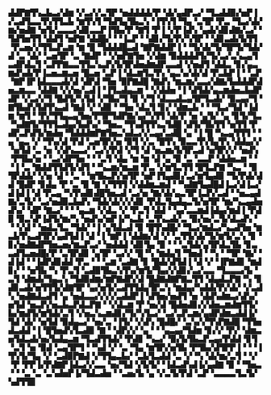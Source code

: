 ▟▟▛▇▜▚▃▙▃▞▟▆▝▞▃▞▞▃▜▛▝▅▟▟▟▟▞▛▝▟▞▄▟▛▃▞▝▜▃▟▟▉▞▅▛▐▞▃▟▜▃▃▜▚▜▜▃▙▝▆▜▚▜▝▜▟▜▄▜▙▃▚▝▐▜▚▜▝▜▄▝▃▜▛▝▛▃▝▜▃▞▟▞▆▞▅▟▇▝▅▜▞▃▃▃▞▟▊▃▃▛▐▜▙▞▛▝▇▜▝▛▐▝▞▛▐▟▚▝▄▟▞▟▊▟▇▞▃▞▝▜▟▜▅▜▜▝▟▟▜▝▅▛▇▝▟▟█▞▝▝▐▃▛▝▝▟▊▞▜▞▛▞▚▜▛▝▝▟▊▃▟▞▙▜▜▝▛▃▅▞▞▜▜▃▛▃▆▝▆▝█▝▜▟▟▟█▃▟▝▇▛▇▟▟▛▐▝▝▜▞▟▞▜▞▜▛▜▞▜▟▞▟▝▃▝▟▞▝▃▅▜▛▝▃▝▇▟▛▝▝▞▅▛▇▜▅▝▞▟▆▝▉▟▟▟▟▜▞▜▞▃▞▃▚▃▄▜▃▟▛▟▃▜▝▃▛▛▇▃▃▜▜▃▚▃▛▞▙▜▛▟▅▟▆▟▛▃▃▟▝▞▅▟▜▝▟▟▃▝▊▞▄▃▆▟▚▟▞▛▐▃▅▃▆▃▅▝█▃▅▝▃▛▐▝▟▃▆▜▃▜▚▝▄▃▚▞▟▞▟▝▛▃▙▛▐▝▝▃▛▝▇▛▐▛▐▟▃▃▃▟▞▟▝▟▛▟▝▜▅▝▉▛▇▟█▝▇▟▚▝▆▃▆▞▃▃▞▟▇▞▙▟▟▟▛▟▅▃▆▃▃▝▟▟▇▝▞▞▅▞▃▟▐▝▐▜▃▟▄▃▆▝▝▞▟▟▅▝▐▝▟▜▟▞▄▃▆▟▅▃▙▟▛▟▛▝▞▃▞▞▜▝█▟▜▞▚▜▟▝▞▜▙▞▜▝▉▝▞▜▝▟▃▃▟▃▄▜▛▜▃▟▞▝▉▃▄▞▜▝▇▜▙▟▚▜▟▜▚▃▟▝▇▟▝▞▝▟▉▝▝▜▅▝▟▃▜▝▊▞▝▟▆▃▙▝▝▝▜▃▞▜▟▝▐▟▆▝▆▜▝▝▛▞▜▜▄▃▄▜▅▞▛▜▛▜▟▛▇▞▄▞▚▜▜▝▟▞▛▝▅▝▄▜▞▝▄▝▊▜▞▜▃▝▚▟▇▜▞▜▜▜▃▟▄▞▙▟▚▞▝▜▅▃▝▜▚▟▜▜▚▃▜▟█▝▟▜▞▜▙▜▜▝▅▜▜▝▛▟▛▃▛▟▜▞▆▟▅▝▜▟▟▟▆▛▇▜▅▃▚▟▃▞▞▃▄▞▃▟█▝▄▝▐▝█▝▚▃▄▜▜▜▝▝▄▝▄▃▝▞▝▜▚▞▟▝▛▟▝▃▅▜▛▞▅▝▉▜▝▞▃▝█▜▚▝▉▃▃▜▚▜▄▜▚▝▟▟▄▞▞▝▅▜▟▝▃▝▅▝▞▟▚▃▃▞▝▃▞▞▛▟▝▞▜▝▟▝▅▃▆▞▙▜▛▃▟▝▅▜▛▞▞▝▅▟▚▝▛▜▙▞▅▝▝▃▞▟▛▜▅▝▝▝▃▜▝▟▄▝▆▝▆▝▟▝▄▝▉▝▃▝▃▃▛▝▟▟▅▃▆▝▝▝▐▝▃▝▇▟▟▜▜▟▜▞▟▜▝▝▚▃▆▞▆▃▆▝▛▃▝▞▆▜▃▜▜▝█▜▃▛▇▝▚▃▝▝▉▜▛▟▟▞▝▞▅▝▟▝▝▃▝▝▆▜▙▃▛▞▅▜▛▝▅▛▐▜▄▟▊▞▃▞▆▜▄▟▉▝▜▞▛▟▞▟▟▝█▟▛▝▊▟▄▝▛▝▃▝▉▝▇▝▞▜▜▜▝▞▟▟▆▃▆▟▝▝▚▟▇▜▄▟█▟▐▃▞▟▐▃▞▟▐▟▐▝▟▝▛▃▄▝▚▜▚▟▊▟█▜▅▃▟▝▃▞▅▝▇▞▟▞▄▃▜▛▐▃▛▞▃▟▝▝▅▃▄▟▇▞▃▜▞▝▃▞▅▟▉▃▙▟▚▝▜▟▞▟▞▞▞▟▊▝▛▟▃▜▄▟▄▃▜▞▅▜▛▝▆▞▚▃▄▟▅▟▚▞▝▟▛▝▇▃▞▝▝▝▄▃▆▝▞▟▃▝▞▝▛▃▜▝▟▟▝▝▄▞▃▃▆▟▐▟▄▞▆▟▐▝▛▟▉▝▉▃▚▛▐▟▜▞▆▞▚▝▅▟▚▞▅▛▐▞▚▃▙▝▃▜▚▃▟▞▃▝▉▞▅▞▃▜▞▟▃▟▚▝▝▝▞▟▝▝▅▟▃▜▃▝▜▟▞▝▐▝▄▜▟▃▟▝▉▝█▜▚▟█▞▝▜▃▞▆▟▃▞▚▃▟▜▅▝▆▃▙▜▚▃▟▜▛▞▄▟▜▟▐▝▟▝▐▝▆▛▐▝▟▟▆▞▟▝▞▝▃▜▜▞▟▞▜▞▆▜▞▃▚▝▊▝▊▞▅▟▇▟▛▜▅▃▅▞▆▃▛▃▞▝▅▟▟▟▝▟▊▜▄▝▉▝▝▝▃▜▟▞▄▜▛▟▃▜▙▝▊▃▃▟▜▃▅▟█▞▛▝▃▜▛▟▊▝▄▜▛▝▃▞▞▝█▝▚▝▆▟▄▜▝▜▅▟▝▝▚▝▝▜▛▝▇▞▝▟▐▟▝▝▐▟▛▟▊▟▟▝▛▃▝▝▝▃▆▝▃▟▇▝▊▝█▟▞▟▜▟▐▝▟▝▞▝▐▛▇▟▊▝▆▟▊▞▝▝▅▜▙▝▚▝▛▃▜▝▃▟▉▜▙▃▚▜▚▞▆▜▞▜▄▞▞▟▊▞▃▞▃▃▝▜▃▃▃▞▙▝▃▜▝▟▆▟▞▜▄▃▚▝▜▟▉▟▆▞▆▛▇▟▛▞▟▝█▟▇▟▇▛▇▃▜▜▝▟▄▟▃▛▇▝▚▝▊▟▊▃▟▞▅▜▜▜▞▟▇▜▛▝▄▞▅▜▞▃▟▜▜▟▄▜▛▃▚▝▆▟▄▞▚▟▟▞▛▞▟▞▝▞▃▟▚▝▅▟▇▟▃▟▜▝▄▝▅▟▃▃▞▞▞▞▃▟▟▛▐▝▟▜▅▞▅▟▜▝▅▝▟▟▚▟▆▃▞▟▚▞▅▜▟▝▅▃▛▞▅▃▙▃▛▟▃▛▇▝▝▞▟▃▆▝▛▝▅▞▟▝█▟▅▟▊▞▞▟▅▃▆▟▆▜▜▞▙▞▆▟▜▞▆▜▟▞▃▜▝▞▅▃▚▃▆▟▊▞▜▞▚▜▃▞▝▃▞▃▛▃▆▞▄▟▛▟▆▃▟▟▐▞▜▟▝▟▞▝▅▜▟▝▉▟▄▃▞▝▅▞▃▝▐▜▞▝▞▟▚▝█▟█▞▝▃▚▞▞▜▚▛▇▟█▝▜▜▅▟▃▟▟▝▐▝█▜▅▟▚▜▃▟▉▝▇▝▝▟▛▞▞▝▄▝▝▝▄▃▄▞▜▟▆▝▊▞▞▝▛▞▝▟▆▃▅▜▟▃▟▞▅▞▙▟▄▃▆▝▜▃▟▜▜▟▞▝▛▟▊▝▚▃▞▝▉▞▙▜▙▃▛▃▄▞▛▟▟▝▊▜▝▃▜▝▅▝▉▟▝▃▄▜▛▜▝▝▚▟▝▞▝▃▝▜▄▝▆▜▛▞▅▜▙▝▛▜▙▞▟▜▛▛▐▝▝▝▐▜▚▜▞▜▄▝▞▝▃▟▉▛▇▟▝▞▜▜▄▃▙▞▝▃▙▜▃▟▟▝▃▝▞▝▚▝▟▞▆▞▃▜▝▝▞▝▛▝▛▛▐▞▛▟▇▛▐▟▃▞▞▃▃▝▅▞▜▟▝▞▙▜▞▝▐▟▃▟▚▟▐▞▄▟▇▝▉▝▝▜▅▃▝▝▝▃▝▃▝▃▚▟▅▛▐▞▜▟▃▟▅▝▝▃▅▞▙▝▄▝▞▃▜▞▛▟▝▃▛▝▃▃▃▃▜▃▜▞▚▟▜▜▉
